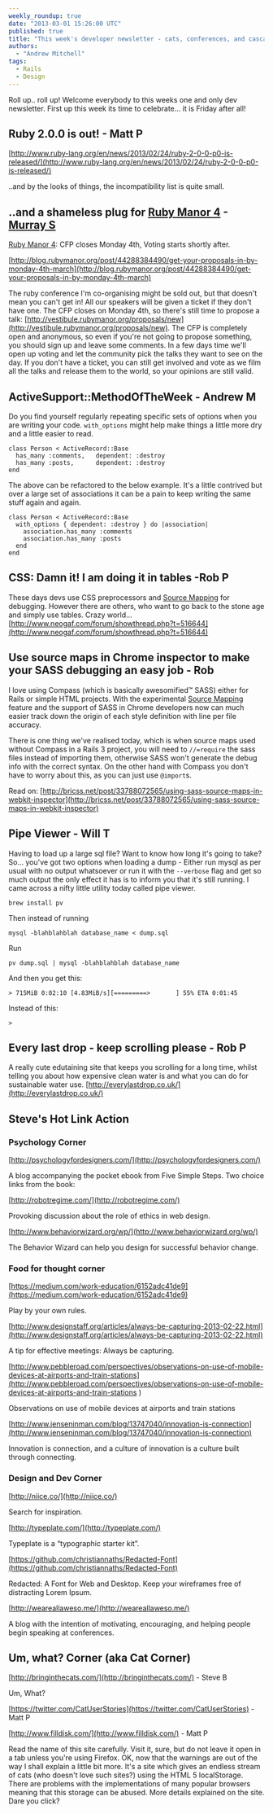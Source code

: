 ```yaml
---
weekly_roundup: true
date: "2013-03-01 15:26:00 UTC"
published: true
title: "This week's developer newsletter - cats, conferences, and cascading style sheets"
authors:
  - "Andrew Mitchell"
tags:
  - Rails
  - Design
---
```


Roll up.. roll up! Welcome everybody to this weeks one and only dev newsletter. First up this week its time to celebrate… it is Friday after all!

## Ruby 2.0.0 is out! - Matt P
[http://www.ruby-lang.org/en/news/2013/02/24/ruby-2-0-0-p0-is-released/](http://www.ruby-lang.org/en/news/2013/02/24/ruby-2-0-0-p0-is-released/)

..and by the looks of things, the incompatibility list is quite small.

## ..and a shameless plug for [Ruby Manor 4](http://rubymanor.org/4/) - [Murray S](/people#murray-steele)

[Ruby Manor 4](http://rubymanor.org/4/): CFP closes Monday 4th, Voting starts shortly after.

[http://blog.rubymanor.org/post/44288384490/get-your-proposals-in-by-monday-4th-march](http://blog.rubymanor.org/post/44288384490/get-your-proposals-in-by-monday-4th-march)

The ruby conference I'm co-organising might be sold out, but that doesn't mean you can't get in!  All our speakers will be given a ticket if they don't have one.  The CFP closes on Monday 4th, so there's still time to propose a talk: [http://vestibule.rubymanor.org/proposals/new](http://vestibule.rubymanor.org/proposals/new).  The CFP is completely open and anonymous, so even if you're not going to propose something, you should sign up and leave some comments.  In a few days time we'll open up voting and let the community pick the talks they want to see on the day.  If you don't have a ticket, you can still get involved and vote as we film all the talks and release them to the world, so your opinions are still valid.

## ActiveSupport::MethodOfTheWeek - Andrew M
Do you find yourself regularly repeating specific sets of options when you are writing your code. `with_options` might help make things a little more dry and a little easier to read.

	class Person < ActiveRecord::Base
	  has_many :comments,   dependent: :destroy
	  has_many :posts,      dependent: :destroy
	end

The above can be refactored to the below example. It's a little contrived but over a large set of associations it can be a pain to keep writing the same stuff again and again.

	class Person < ActiveRecord::Base
	  with_options { dependent: :destroy } do |association|
	    association.has_many :comments
	    association.has_many :posts
	  end
	end


## CSS: Damn it! I am doing it in tables -Rob P
These days devs use CSS preprocessors and [Source Mapping](http://bricss.net/post/33788072565/using-sass-source-maps-in-webkit-inspector) for debugging. However there are others, who want to go back to the stone age and simply use tables. Crazy world...
[http://www.neogaf.com/forum/showthread.php?t=516644](http://www.neogaf.com/forum/showthread.php?t=516644)

## Use source maps in Chrome inspector to make your SASS debugging an easy job - Rob
I love using Compass (which is basically awesomified™ SASS) either for Rails or simple HTML projects. With the experimental [Source Mapping](http://www.html5rocks.com/en/tutorials/developertools/sourcemaps/) feature and the support of SASS in Chrome developers now can much easier track down the origin of each style definition with line per file accuracy.

There is one thing we've realised today, which is when source maps used without Compass in a Rails 3 project, you will need to `//=require` the sass files instead of importing them, otherwise SASS won't generate the debug info with the correct syntax. On the other hand with Compass you don't have to worry about this, as you can just use `@import`s.

Read on: [http://bricss.net/post/33788072565/using-sass-source-maps-in-webkit-inspector](http://bricss.net/post/33788072565/using-sass-source-maps-in-webkit-inspector)

## Pipe Viewer - Will T
Having to load up a large sql file?  Want to know how long it's going to take?  So... you've got two options when loading a dump - Either run mysql as per usual with no output whatsoever or run it with the `--verbose` flag and get so much output the only effect it has is to inform you that it's still running.  I came across a nifty little utility today called pipe viewer.

	brew install pv

Then instead of running

	mysql -blahblahblah database_name < dump.sql

Run

	pv dump.sql | mysql -blahblahblah database_name

And then you get this:

	> 715MiB 0:02:10 [4.83MiB/s][=========>       ] 55% ETA 0:01:45

Instead of this:

	>


## Every last drop - keep scrolling please - Rob P
A really cute edutaining site that keeps you scrolling for a long time, whilst telling you about how expensive clean water is and what you can do for sustainable water use.
[http://everylastdrop.co.uk/](http://everylastdrop.co.uk/)

## Steve's Hot Link Action
### Psychology Corner

[http://psychologyfordesigners.com/](http://psychologyfordesigners.com/)

A blog accompanying the pocket ebook from Five Simple Steps. Two choice links from the book:

[http://robotregime.com/](http://robotregime.com/)

Provoking discussion about the role of ethics in web design.

[http://www.behaviorwizard.org/wp/](http://www.behaviorwizard.org/wp/)

The Behavior Wizard can help you design for successful behavior change.

### Food for thought corner

[https://medium.com/work-education/6152adc41de9](https://medium.com/work-education/6152adc41de9)

Play by your own rules.

[http://www.designstaff.org/articles/always-be-capturing-2013-02-22.html](http://www.designstaff.org/articles/always-be-capturing-2013-02-22.html)

A tip for effective meetings: Always be capturing.


[http://www.pebbleroad.com/perspectives/observations-on-use-of-mobile-devices-at-airports-and-train-stations](http://www.pebbleroad.com/perspectives/observations-on-use-of-mobile-devices-at-airports-and-train-stations
)

Observations on use of mobile devices at airports and train stations

[http://www.jenseninman.com/blog/13747040/innovation-is-connection](http://www.jenseninman.com/blog/13747040/innovation-is-connection)

Innovation is connection, and a culture of innovation is a culture built through connecting.


### Design and Dev Corner

[http://niice.co/](http://niice.co/)

Search for inspiration.

[http://typeplate.com/](http://typeplate.com/)

Typeplate is a “typographic starter kit”.

[https://github.com/christiannaths/Redacted-Font](https://github.com/christiannaths/Redacted-Font)

Redacted: A Font for Web and Desktop. Keep your wireframes free of distracting Lorem Ipsum.

[http://weareallaweso.me/](http://weareallaweso.me/)

A blog with the intention of motivating, encouraging, and helping people begin speaking at conferences.


## Um, what? Corner (aka Cat Corner)

[http://bringinthecats.com/](http://bringinthecats.com/) - Steve B

Um, What?

[https://twitter.com/CatUserStories](https://twitter.com/CatUserStories) - Matt P

[http://www.filldisk.com/](http://www.filldisk.com/) - Matt P

Read the name of this site carefully. Visit it, sure, but do not leave it open in a tab unless you're using Firefox.  OK, now that the warnings are out of the way I shall explain a little bit more.  It's a site which gives an endless stream of cats (who doesn't love such sites?) using the HTML 5 localStorage. There are problems with the implementations of many popular browsers meaning that this storage can be abused. More details explained on the site.  Dare you click?

